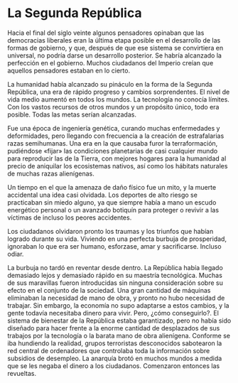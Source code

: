 # La Segunda República

Hacia el final del siglo veinte algunos pensadores opinaban que las democracias liberales eran la última etapa posible en el desarrollo de las formas de gobierno, y que, después de que ese sistema se convirtiera en universal, no podría darse un desarrollo posterior. Se habría alcanzado la perfección en el gobierno. Muchos ciudadanos del Imperio creían que aquellos pensadores estaban en lo cierto.

La humanidad había alcanzado su pináculo en la forma de la Segunda República, una era de rápido progreso y cambios sorprendentes. El nivel de vida medio aumentó en todos los mundos. La tecnología no conocía límites. Con los vastos recursos de otros mundos y un propósito único, todo era posible. Todas las metas serían alcanzadas.

Fue una época de ingeniería genética, curando muchas enfermedades y deformidades, pero llegando con frecuencia a la creación de estrafalarias razas semihumanas. Una era en la que causaba furor la terraformación, pudiéndose «fijar» las condiciones planetarias de casi cualquier mundo para reproducir las de la Tierra, con mejores hogares para la humanidad al precio de aniquilar los ecosistemas nativos, así como los hábitats naturales de muchas razas alienígenas.

Un tiempo en el que la amenaza de daño físico fue un mito, y la muerte accidental una idea casi olvidada. Los deportes de alto riesgo se practicaban sin miedo alguno, ya que siempre había a mano un escudo energético personal o un avanzado botiquín para proteger o revivir a las víctimas de incluso los peores accidentes.

Los ciudadanos olvidaron pronto los traumas y los triunfos que habían logrado durante su vida. Viviendo en una perfecta burbuja de prosperidad, ignoraban lo que era ser humano, esforzase, amar y sacrificarse. Incluso odiar.

La burbuja no tardó en reventar desde dentro. La República había llegado demasiado lejos y demasiado rápido en su maestría tecnológica. Muchas de sus maravillas fueron introducidas sin ninguna consideración sobre su efecto en el conjunto de la sociedad. Una gran cantidad de máquinas eliminaban la necesidad de mano de obra, y pronto no hubo necesidad de trabajar. Sin embargo, la economía no supo adaptarse a estos cambios, y la gente todavía necesitaba dinero para vivir. Pero, ¿cómo conseguirlo?. El sistema de bienestar de la República estaba garantizado, pero no había sido diseñado para hacer frente a la enorme cantidad de desplazados de sus trabajos por la tecnología o la barata mano de obra alienígena. Conforme se iba hundiendo la realidad, grupos terroristas desconocidos sabotearon la red central de ordenadores que controlaba toda la información sobre subsidios de desempleo. La anarquía brotó en muchos mundos a medida que se les negaba el dinero a los ciudadanos. Comenzaron entonces las revueltas.
